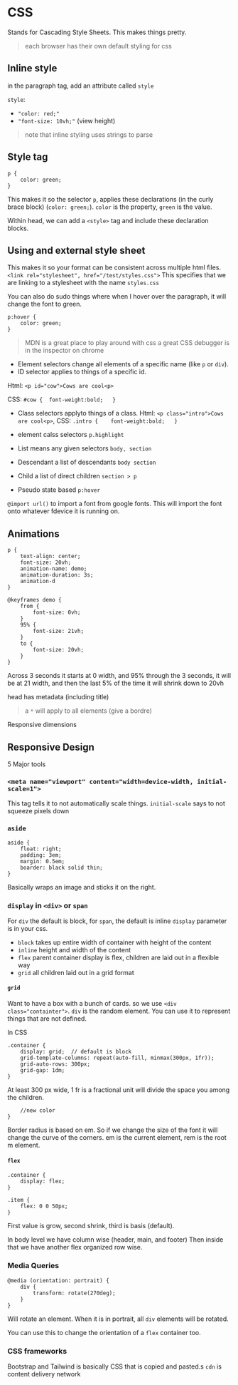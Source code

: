 # CSS
Stands for Cascading Style Sheets. This makes things pretty. 
> each browser has their own default styling for css

## Inline style
in the paragraph tag, add an attribute called `style`

`style`:
- `"color: red;"`
- `"font-size: 10vh;"` (view height)
> note that inline styling uses strings to parse

## Style tag
```
p {
    color: green;
}
```
This makes it so the selector `p`, applies these declarations (in the curly brace block) (`color: green;`). `color` is the property, `green` is the value.

Within head, we can add a `<style>` tag and include these declaration blocks.

## Using and external style sheet
This makes it so your format can be consistent across multiple html files.
```<link rel="stylesheet", href="/test/styles.css">```
This specifies that we are linking to a stylesheet with the name `styles.css`

You can also do sudo things where when I hover over the paragraph, it will change the font to green.
```
p:hover {
    color: green;
}
```

> MDN is a great place to play around with css
> a great CSS debugger is in the inspector on chrome

- Element selectors change all elements of a specific name (like `p` or `div`).
- ID selector applies to things of a specific id.

Html: ```<p id="cow">Cows are cool<p>```

CSS: ```#cow {  font-weight:bold;   }```

- Class selectors applyto things of a class. Html: `<p class="intro">Cows are cool<p>`, CSS: `.intro {    font-weight:bold;   }`

- element calss selectors `p.highlight`
- List means any given selectors `body, section`
- Descendant a list of descendants `body section`
- Child a list of direct children `section > p`
- Pseudo state based `p:hover`

`@import url()` to import a font from google fonts. This will import the font onto whatever fdevice it is running on.

## Animations
```
p {
    text-align: center;
    font-size: 20vh;
    animation-name: demo;
    animation-duration: 3s;
    animation-d
}

@keyframes demo {
    from {
        font-size: 0vh;
    }
    95% {
        font-size: 21vh;
    }
    to {
        font-size: 20vh;
    }
}
```
Across 3 seconds it starts at 0 width, and 95% through the 3 seconds, it will be at 21 width, and then the last 5% of the time it will shrink down to 20vh

head has metadata (including title)

> a `*` will apply to all elements (give a bordre)

Responsive dimensions

## Responsive Design
5 Major tools
### `<meta name="viewport" content="width=device-width, initial-scale=1">`
This tag tells it to not automatically scale things. `initial-scale` says to not squeeze pixels down

### `aside`
```
aside {
    float: right;
    padding: 3em;
    margin: 0.5em;
    boarder: black solid thin;
}
```
Basically wraps an image and sticks it on the right.

### `display` in `<div>` or `span`
For `div` the default is block, for `span`, the default is inline
`display` parameter is in your css.
- `block` takes up entire width of container with height of the content
- `inline` height and width of the content
- `flex` parent container display is flex, children are laid out in a flexible way
- `grid` all children laid out in a grid format

#### `grid`
Want to have a box with a bunch of cards. so we use `<div class="containter">`. `div` is the random element. You can use it to represent things that are not defined.

In CSS
```
.container {
    display: grid;  // default is block
    grid-template-columns: repeat(auto-fill, minmax(300px, 1fr));
    grid-auto-rows: 300px;
    grid-gap: 1dm;
}
```
At least 300 px wide, 1 fr is a fractional unit will divide the space you among the children.
```.card:nth-child(odd) {
    //new color
}
```
Border radius is based on em. So if we change the size of the font it will change the curve of the corners. em is the current element, rem is the root m element.

#### `flex`
```
.container {
    display: flex;
}

.item {
    flex: 0 0 50px;
}
```
First value is grow, second shrink, third is basis (default).

In body level we have column wise (header, main, and footer)
Then inside that we have another flex organized row wise.

### Media Queries
```
@media (orientation: portrait) {
    div {
        transform: rotate(270deg);
    }
}
```
Will rotate an element. When it is in portrait, all `div` elements will be rotated.

You can use this to change the orientation of a `flex` container too.

### CSS frameworks
Bootstrap and Tailwind is basically CSS that is copied and pasted.s
`cdn` is content delivery network

